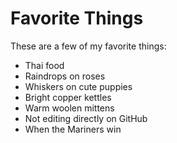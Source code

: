 # Favorite Things

These are a few of my favorite things:

- Thai food
- Raindrops on roses
- Whiskers on cute puppies
- Bright copper kettles
- Warm woolen mittens
- Not editing directly on GitHub
- When the Mariners win